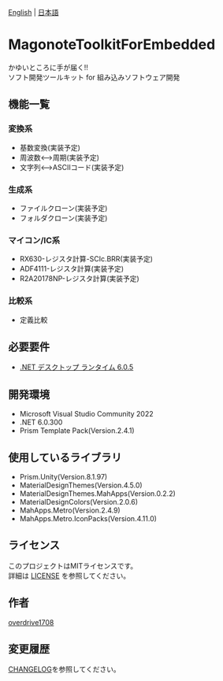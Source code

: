 [English](README.md) | [日本語](README.ja.md)

# MagonoteToolkitForEmbedded
かゆいところに手が届く!!  
ソフト開発ツールキット for 組み込みソフトウェア開発

## 機能一覧

### 変換系
- 基数変換(実装予定)
- 周波数<-->周期(実装予定)
- 文字列<-->ASCIIコード(実装予定)

### 生成系
- ファイルクローン(実装予定)
- フォルダクローン(実装予定)

### マイコン/IC系
- RX630-レジスタ計算-SCIc.BRR(実装予定)
- ADF4111-レジスタ計算(実装予定)
- R2A20178NP-レジスタ計算(実装予定)

### 比較系
- 定義比較

## 必要要件
- [.NET デスクトップ ランタイム 6.0.5](https://dotnet.microsoft.com/ja-jp/download/dotnet/6.0)

## 開発環境
- Microsoft Visual Studio Community 2022
- .NET 6.0.300
- Prism Template Pack(Version.2.4.1)

## 使用しているライブラリ
- Prism.Unity(Version.8.1.97)
- MaterialDesignThemes(Version.4.5.0)
- MaterialDesignThemes.MahApps(Version.0.2.2)
- MaterialDesignColors(Version.2.0.6)
- MahApps.Metro(Version.2.4.9)
- MahApps.Metro.IconPacks(Version.4.11.0)

## ライセンス
このプロジェクトはMITライセンスです。  
詳細は [LICENSE](LICENSE) を参照してください。

## 作者
[overdrive1708](https://github.com/overdrive1708)

## 変更履歴
[CHANGELOG](CHANGELOG.md)を参照してください｡
